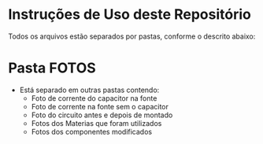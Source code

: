 # Instruções de Uso deste Repositório

Todos os arquivos estão separados por pastas, conforme o descrito abaixo:

# Pasta FOTOS

- Está separado em outras pastas contendo:
   - Foto de corrente do capacitor na fonte
   - Foto de corrente na fonte sem o capacitor
   - Foto do circuito antes e depois de montado
   - Fotos dos Materias que foram utilizados
   - Fotos dos componentes modificados
